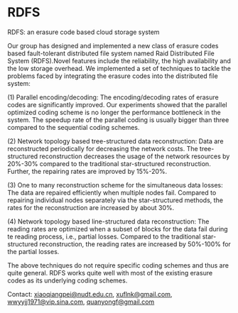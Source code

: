 RDFS
====

RDFS: an erasure code based cloud storage system

Our group has designed and implemented a new class of erasure codes based fault-tolerant distributed file system named Raid Distributed File System (RDFS).Novel features include the reliability, the high availability and the low storage overhead. We implemented a set of techniques to tackle the problems faced by integrating the erasure codes into the distributed file system:

(1) Parallel encoding/decoding: The encoding/decoding rates of erasure codes are significantly improved. Our experiments showed that the parallel optimized coding scheme is no longer the performance bottleneck in the system. The speedup rate of the parallel coding is usually bigger than three compared to the sequential coding schemes. 

(2) Network topology based tree-structured data reconstruction: Data are reconstructed periodically for decreasing the network costs. The tree-structured reconstruction decreases the usage of the network resources by 20%-30% compared to the traditional star-structured reconstruction. Further, the repairing rates are improved by 15%-20%.

(3) One to many reconstruction scheme for the simultaneous data losses: The data are repaired efficiently when multiple nodes fail. Compared to repairing individual nodes separately via the star-structured methods, the rates for the reconstruction are increased by about 30%. 

(4) Network topology based line-structured data reconstruction: The reading rates are optimized when a subset of blocks for the data fail during te reading process, i.e., partial losses. Compared to the traditional star-structured reconstruction, the reading rates are increased by 50%-100% for the partial losses.

The above techniques do not require specific coding schemes and thus are quite general. RDFS works quite well with most of the existing erasure codes as its underlying coding schemes.



  Contact: xiaoqiangpei@nudt.edu.cn, xuflnk@gmail.com, wwyyjj1971@vip.sina.com, quanyongf@gmail.com

